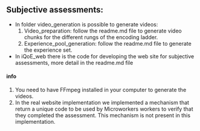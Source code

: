 ## Subjective assessments:
* In folder video_generation is possible to generate videos:
  1. Video_preparation: follow the readme.md file to generate video chunks for the different rungs of the encoding ladder.
  2. Experience_pool_generation: follow the readme.md file to generate the experience set.
* In iQoE_web there is the code for developing the web site for subjective assessments, more detail in the readme.md file

#### info
1. You need to have FFmpeg installed in your computer to generate the videos.
2. In the real website implementation we implemented a mechanism that return a unique code to be used by Microworkers workers to verify that they completed the assessment. This mechanism is not present in this implementation.
